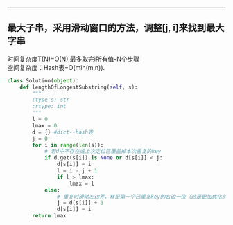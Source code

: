 -------------------------------------------------
## 最大子串，采用滑动窗口的方法，调整[j, i]来找到最大字串   
 时间复杂度T(N)=O(N),最多取完i所有值-N个步骤   
 空间复杂度：Hash表=O(min(m,n)).   
    
```py
class Solution(object):
    def lengthOfLongestSubstring(self, s):
        """
        :type s: str
        :rtype: int
        """
        l = 0
        lmax = 0
        d = {} #dict--hash表
        j = 0
        for i in range(len(s)):
            # 若d中不存在或上次定位已覆盖掉本次重复的key
            if d.get(s[i]) is None or d[s[i]] < j: 
                d[s[i]] = i
                l = i - j + 1
                if l > lmax:
                    lmax = l
            else:
                # 重复时滑动左边界，移至第一个已重复key的右边一位（这是更加优化的方法，一步到位）
                j = d[s[i]] + 1
                d[s[i]] = i
        return lmax
```
